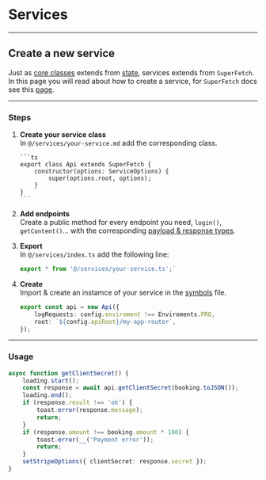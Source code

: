 # Services

---

## Create a new service

Just as [core classes](/content/core.md#core-class-pattern) extends from [state](/content/core.md#state), services extends from `SuperFetch`. In this page you will read about how to create a service, for `SuperFetch` docs see this [page](/content/utils.md#superfetch).

---

### Steps

1.  **Create your service class**  
    In `@/services/your-service.md` add the corresponding class.

        ```ts
        export class Api extends SuperFetch {
        	constructor(options: ServiceOptions) {
        		super(options.root, options);
        	}
        }
        ```

2.  **Add endpoints**  
    Create a public method for every endpoint you need, `login()`, `getContent()`... with the corresponding [payload & response types](/content/types.md#api).
3.  **Export**  
    In `@/services/index.ts` add the following line:
    ```ts
    export * from '@/services/your-service.ts';`
    ```
4.  **Create**  
    Import & create an instamce of your service in the [symbols](/content/utils.md#symbols) file.

    ```ts
    export const api = new Api({
    	logRequests: config.enviroment !== Enviroments.PRO,
    	root: `${config.apiRoot}/my-app-router`,
    });
    ```

---

### Usage

```ts
async function getClientSecret() {
	loading.start();
	const response = await api.getClientSecret(booking.toJSON());
	loading.end();
	if (response.result !== 'ok') {
		toast.error(response.message);
		return;
	}
	if (response.amount !== booking.amount * 100) {
		toast.error(__('Payment error'));
		return;
	}
	setStripeOptions({ clientSecret: response.secret });
}
```

